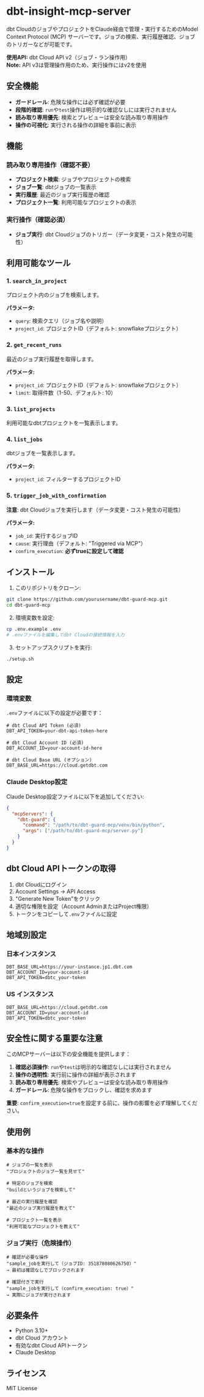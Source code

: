 # dbt-insight-mcp-server

dbt CloudのジョブやプロジェクトをClaude経由で管理・実行するためのModel Context Protocol (MCP) サーバーです。ジョブの検索、実行履歴確認、ジョブのトリガーなどが可能です。

**使用API:** dbt Cloud API v2（ジョブ・ラン操作用）  
**Note:** API v3は管理操作用のため、実行操作にはv2を使用

## 安全機能

- **ガードレール**: 危険な操作には必ず確認が必要
- **段階的確認**: `run`や`test`操作は明示的な確認なしには実行されません
- **読み取り専用優先**: 検索とプレビューは安全な読み取り専用操作
- **操作の可視化**: 実行される操作の詳細を事前に表示

## 機能

### 読み取り専用操作（確認不要）
- **プロジェクト検索**: ジョブやプロジェクトの検索
- **ジョブ一覧**: dbtジョブの一覧表示
- **実行履歴**: 最近のジョブ実行履歴の確認
- **プロジェクト一覧**: 利用可能なプロジェクトの表示

### 実行操作（確認必須）
- **ジョブ実行**: dbt Cloudジョブのトリガー（データ変更・コスト発生の可能性）

## 利用可能なツール

### 1. `search_in_project`
プロジェクト内のジョブを検索します。

**パラメータ:**
- `query`: 検索クエリ（ジョブ名や説明）
- `project_id`: プロジェクトID（デフォルト: snowflakeプロジェクト）

### 2. `get_recent_runs`
最近のジョブ実行履歴を取得します。

**パラメータ:**
- `project_id`: プロジェクトID（デフォルト: snowflakeプロジェクト）
- `limit`: 取得件数（1-50、デフォルト: 10）

### 3. `list_projects`
利用可能なdbtプロジェクトを一覧表示します。

### 4. `list_jobs`
dbtジョブを一覧表示します。

**パラメータ:**
- `project_id`: フィルターするプロジェクトID

### 5. `trigger_job_with_confirmation`
**注意**: dbt Cloudジョブを実行します（データ変更・コスト発生の可能性）

**パラメータ:**
- `job_id`: 実行するジョブID
- `cause`: 実行理由（デフォルト: "Triggered via MCP"）
- `confirm_execution`: **必ずtrueに設定して確認**

## インストール

1. このリポジトリをクローン:
```bash
git clone https://github.com/yourusername/dbt-guard-mcp.git
cd dbt-guard-mcp
```

2. 環境変数を設定:
```bash
cp .env.example .env
# .envファイルを編集してdbt Cloudの接続情報を入力
```

3. セットアップスクリプトを実行:
```bash
./setup.sh
```

## 設定

### 環境変数

`.env`ファイルに以下の設定が必要です：

```env
# dbt Cloud API Token (必須)
DBT_API_TOKEN=your-dbt-api-token-here

# dbt Cloud Account ID (必須)
DBT_ACCOUNT_ID=your-account-id-here

# dbt Cloud Base URL (オプション)
DBT_BASE_URL=https://cloud.getdbt.com
```

### Claude Desktop設定

Claude Desktop設定ファイルに以下を追加してください:

```json
{
  "mcpServers": {
    "dbt-guard": {
      "command": "/path/to/dbt-guard-mcp/venv/bin/python",
      "args": ["/path/to/dbt-guard-mcp/server.py"]
    }
  }
}
```

## dbt Cloud APIトークンの取得

1. dbt Cloudにログイン
2. Account Settings → API Access
3. "Generate New Token"をクリック
4. 適切な権限を設定（Account AdminまたはProject権限）
5. トークンをコピーして`.env`ファイルに設定

## 地域別設定

### 日本インスタンス
```env
DBT_BASE_URL=https://your-instance.jp1.dbt.com
DBT_ACCOUNT_ID=your-account-id
DBT_API_TOKEN=dbtc_your-token
```

### US インスタンス
```env
DBT_BASE_URL=https://cloud.getdbt.com
DBT_ACCOUNT_ID=your-account-id
DBT_API_TOKEN=dbtc_your-token
```

## 安全性に関する重要な注意

このMCPサーバーは以下の安全機能を提供します：

1. **確認必須操作**: `run`や`test`は明示的な確認なしには実行されません
2. **操作の透明性**: 実行前に操作の詳細が表示されます
3. **読み取り専用優先**: 検索やプレビューは安全な読み取り専用操作
4. **ガードレール**: 危険な操作をブロックし、確認を求めます

**重要**: `confirm_execution=true`を設定する前に、操作の影響を必ず理解してください。

## 使用例

### 基本的な操作
```
# ジョブの一覧を表示
"プロジェクトのジョブ一覧を見せて"

# 特定のジョブを検索
"buildというジョブを検索して"

# 最近の実行履歴を確認
"最近のジョブ実行履歴を教えて"

# プロジェクト一覧を表示
"利用可能なプロジェクトを教えて"
```

### ジョブ実行（危険操作）
```
# 確認が必要な操作
"sample_jobを実行して（ジョブID: 351878080626750）"
→ 最初は確認なしでブロックされます

# 確認付きで実行
"sample_jobを実行して（confirm_execution: true）"
→ 実際にジョブが実行されます
```

## 必要条件

- Python 3.10+
- dbt Cloud アカウント
- 有効なdbt Cloud APIトークン
- Claude Desktop

## ライセンス

MIT License

